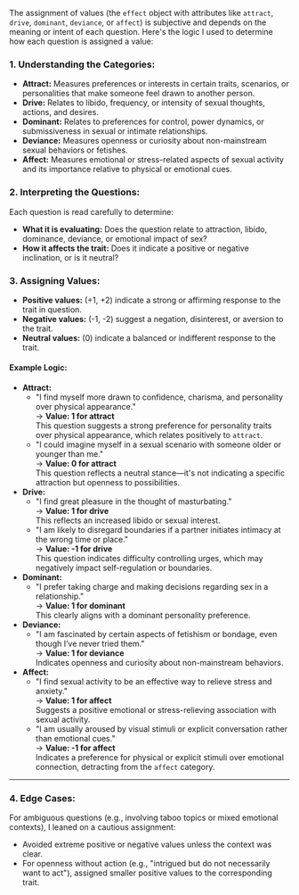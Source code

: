 

The assignment of values (the `effect` object with attributes like `attract`, `drive`, `dominant`, `deviance`, or `affect`) is subjective and depends on the meaning or intent of each question. Here's the logic I used to determine how each question is assigned a value:

### **1\. Understanding the Categories:**

* **Attract:** Measures preferences or interests in certain traits, scenarios, or personalities that make someone feel drawn to another person.  
* **Drive:** Relates to libido, frequency, or intensity of sexual thoughts, actions, and desires.  
* **Dominant:** Relates to preferences for control, power dynamics, or submissiveness in sexual or intimate relationships.  
* **Deviance:** Measures openness or curiosity about non-mainstream sexual behaviors or fetishes.  
* **Affect:** Measures emotional or stress-related aspects of sexual activity and its importance relative to physical or emotional cues.

### **2\. Interpreting the Questions:**

Each question is read carefully to determine:

* **What it is evaluating:** Does the question relate to attraction, libido, dominance, deviance, or emotional impact of sex?  
* **How it affects the trait:** Does it indicate a positive or negative inclination, or is it neutral?

### **3\. Assigning Values:**

* **Positive values:** (+1, \+2) indicate a strong or affirming response to the trait in question.  
* **Negative values:** (-1, \-2) suggest a negation, disinterest, or aversion to the trait.  
* **Neutral values:** (0) indicate a balanced or indifferent response to the trait.

#### **Example Logic:**

* **Attract:**  
  * "I find myself more drawn to confidence, charisma, and personality over physical appearance."  
    → **Value: 1 for attract**  
    This question suggests a strong preference for personality traits over physical appearance, which relates positively to `attract`.  
  * "I could imagine myself in a sexual scenario with someone older or younger than me."  
    → **Value: 0 for attract**  
    This question reflects a neutral stance—it's not indicating a specific attraction but openness to possibilities.  
* **Drive:**  
  * "I find great pleasure in the thought of masturbating."  
    → **Value: 1 for drive**  
    This reflects an increased libido or sexual interest.  
  * "I am likely to disregard boundaries if a partner initiates intimacy at the wrong time or place."  
    → **Value: \-1 for drive**  
    This question indicates difficulty controlling urges, which may negatively impact self-regulation or boundaries.  
* **Dominant:**  
  * "I prefer taking charge and making decisions regarding sex in a relationship."  
    → **Value: 1 for dominant**  
    This clearly aligns with a dominant personality preference.  
* **Deviance:**  
  * "I am fascinated by certain aspects of fetishism or bondage, even though I’ve never tried them."  
    → **Value: 1 for deviance**  
    Indicates openness and curiosity about non-mainstream behaviors.  
* **Affect:**  
  * "I find sexual activity to be an effective way to relieve stress and anxiety."  
    → **Value: 1 for affect**  
    Suggests a positive emotional or stress-relieving association with sexual activity.  
  * "I am usually aroused by visual stimuli or explicit conversation rather than emotional cues."  
    → **Value: \-1 for affect**  
    Indicates a preference for physical or explicit stimuli over emotional connection, detracting from the `affect` category.

---

### **4\. Edge Cases:**

For ambiguous questions (e.g., involving taboo topics or mixed emotional contexts), I leaned on a cautious assignment:

* Avoided extreme positive or negative values unless the context was clear.  
* For openness without action (e.g., "intrigued but do not necessarily want to act"), assigned smaller positive values to the corresponding trait.
